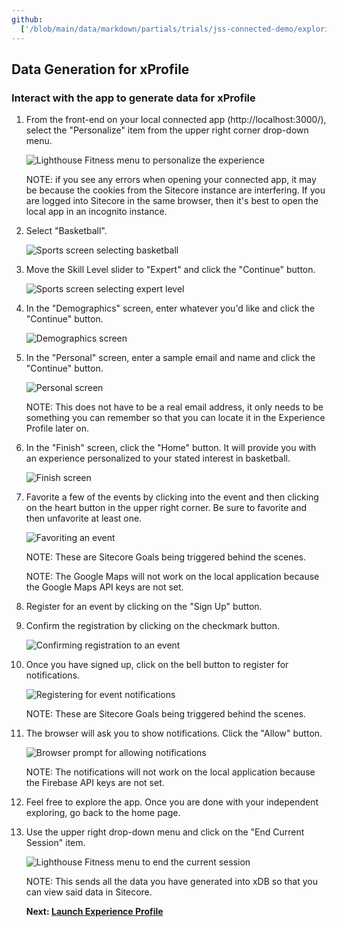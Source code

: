 ```yaml
---
github:
  ['/blob/main/data/markdown/partials/trials/jss-connected-demo/exploring-sitecore/xprofile.md']
---
```


## Data Generation for xProfile

### Interact with the app to generate data for xProfile

1. From the front-end on your local connected app (http://localhost:3000/), select the "Personalize" item from the upper right corner drop-down menu.

   ![Lighthouse Fitness menu to personalize the experience](https://mss-p-006-delivery.sitecorecontenthub.cloud/api/public/content/2789dadbc33b44a2a9096b7a5db0f71b?v=d273ead7)

   NOTE: if you see any errors when opening your connected app, it may be because the cookies from the Sitecore instance are interfering. If you are logged into Sitecore in the same browser, then it's best to open the local app in an incognito instance.

2. Select "Basketball".

   ![Sports screen selecting basketball](https://mss-p-006-delivery.sitecorecontenthub.cloud/api/public/content/3506dea2d3f14b648c3446ef4c4f4ce9?v=33fe3f1d)

3. Move the Skill Level slider to "Expert" and click the "Continue" button.

   ![Sports screen selecting expert level](https://mss-p-006-delivery.sitecorecontenthub.cloud/api/public/content/5133390d5fd24c6bbb59f5049b26e162?v=153ef5bc)

4. In the "Demographics" screen, enter whatever you'd like and click the "Continue" button.

   ![Demographics screen](https://mss-p-006-delivery.sitecorecontenthub.cloud/api/public/content/97c7822847b44b40ab02ee29830eec5b?v=3e32ed59)

5. In the "Personal" screen, enter a sample email and name and click the "Continue" button.

   ![Personal screen](https://mss-p-006-delivery.sitecorecontenthub.cloud/api/public/content/f0812faff5e04e70ac4a0e438b6121f5?v=f051268a)

   NOTE: This does not have to be a real email address, it only needs to be something you can remember so that you can locate it in the Experience Profile later on.

6. In the "Finish" screen, click the "Home" button. It will provide you with an experience personalized to your stated interest in basketball.

   ![Finish screen](https://mss-p-006-delivery.sitecorecontenthub.cloud/api/public/content/063471f3d6e94c40ada14f0199385ca3?v=2e7604ff)

7. Favorite a few of the events by clicking into the event and then clicking on the heart button in the upper right corner. Be sure to favorite and then unfavorite at least one.

   ![Favoriting an event](https://mss-p-006-delivery.sitecorecontenthub.cloud/api/public/content/758858a85ed240e48a58bcdc7fec4c9b?v=4842bfad)

   NOTE: These are Sitecore Goals being triggered behind the scenes.

   NOTE: The Google Maps will not work on the local application because the Google Maps API keys are not set.

8. Register for an event by clicking on the "Sign Up" button.

9. Confirm the registration by clicking on the checkmark button.

   ![Confirming registration to an event](https://mss-p-006-delivery.sitecorecontenthub.cloud/api/public/content/0312117f6f8146cf818a05b3bb3bcfa8?v=42a78e1e)

10. Once you have signed up, click on the bell button to register for notifications.

    ![Registering for event notifications](https://mss-p-006-delivery.sitecorecontenthub.cloud/api/public/content/e3f723af50204ece89589c1b3a585d6b?v=c6f51222)

    NOTE: These are Sitecore Goals being triggered behind the scenes.

11. The browser will ask you to show notifications. Click the "Allow" button.

    ![Browser prompt for allowing notifications](https://mss-p-006-delivery.sitecorecontenthub.cloud/api/public/content/21b9e2128061485b975d81a6976f6fc3?v=8758615f)

    NOTE: The notifications will not work on the local application because the Firebase API keys are not set.

12. Feel free to explore the app. Once you are done with your independent exploring, go back to the home page.

13. Use the upper right drop-down menu and click on the "End Current Session" item.

    ![Lighthouse Fitness menu to end the current session](https://mss-p-006-delivery.sitecorecontenthub.cloud/api/public/content/6e5b74ca46a94bb78663b2d54be8392b?v=ba21f7a0)

    NOTE: This sends all the data you have generated into xDB so that you can view said data in Sitecore.

    **Next: [Launch Experience Profile](http://localhost:3000/trials/jss-connected-demo/exploring-sitecore/launch-xprofile)**
